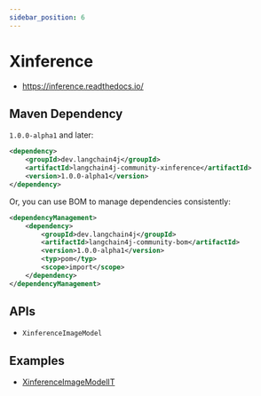 ```yaml
---
sidebar_position: 6
---
```


# Xinference

- https://inference.readthedocs.io/


## Maven Dependency

`1.0.0-alpha1` and later:

```xml
<dependency>
    <groupId>dev.langchain4j</groupId>
    <artifactId>langchain4j-community-xinference</artifactId>
    <version>1.0.0-alpha1</version>
</dependency>
```

Or, you can use BOM to manage dependencies consistently:

```xml
<dependencyManagement>
    <dependency>
        <groupId>dev.langchain4j</groupId>
        <artifactId>langchain4j-community-bom</artifactId>
        <version>1.0.0-alpha1</version>
        <typ>pom</typ>
        <scope>import</scope>
    </dependency>
</dependencyManagement>
```

## APIs

- `XinferenceImageModel`


## Examples

- [XinferenceImageModelIT](https://github.com/langchain4j/langchain4j-community/blob/main/models/langchain4j-community-xinference/src/test/java/dev/langchain4j/community/model/xinference/XinferenceImageModelIT.java)
